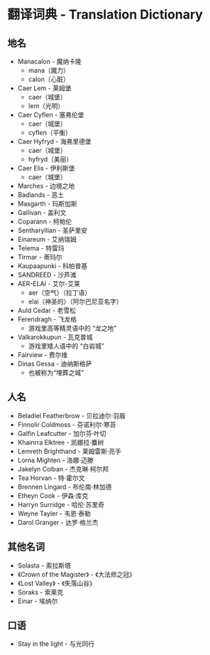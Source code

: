 # 翻译词典 - Translation Dictionary

## 地名

* Manacalon - 魔纳卡隆
    * mana（魔力）
    * calon（心脏）
* Caer Lem - 莱姆堡
    * caer（城堡）
    * lem（光明）
* Caer Cyflen - 塞弗伦堡
    * caer（城堡）
    * cyflen（平衡）
* Caer Hyfryd - 海弗里德堡
    * caer（城堡）
    * hyfryd（美丽）
* Caer Elis - 伊利斯堡
    * caer（城堡）
* Marches - 边境之地
* Badlands - 恶土
* Masgarth - 玛斯加斯
* Gallivan - 盖利文
* Coparann - 柯帕伦
* Sentharyllian - 圣萨里安
* Einareum - 艾纳瑞姆
* Telema - 特雷玛
* Tirmar - 蒂玛尔
* Kaupaapunki - 科帕普基
* SANDREED - 沙芦滩
* AER-ELAI - 艾尔-艾莱
    * aer（空气）（拉丁语）
    * elai（神圣的）（阿尔巴尼亚名字）
* Auld Cedar - 老雪松
* Ferendragh - 飞龙格
    * 游戏里高等精灵语中的 “龙之地”
* Valkarokkupun - 瓦克普城
    * 游戏里矮人语中的 “白岩城”
* Fairview - 费尔维
* Dinas Gessa - 迪纳斯格萨
    * 也被称为“埋葬之城”

## 人名

* Beladiel Featherbrow - 贝拉迪尔·羽眉
* Finnolir Coldmoss - 芬诺利尔·寒苔
* Galfin Leafcutter - 加尔芬·叶切
* Khainrra Elktree - 凯娜拉·麋树
* Lemreth Brighthand - 莱姆雷斯·亮手
* Lorna Mighten - 洛娜·迈滕
* Jakelyn Colban - 杰克琳·柯尔邦
* Tea Horvan - 特·霍尔文
* Brennen Lingard - 布伦南·林加德
* Etheyn Cook - 伊森·库克
* Harryn Surridge - 哈伦·苏里奇
* Weyne Tayler - 韦恩·泰勒
* Darol Granger - 达罗·格兰杰

## 其他名词

* Solasta - 索拉斯塔
* 《Crown of the Magister》 - 《大法师之冠》
* 《Lost Valley》 - 《失落山谷》
* Soraks - 索莱克
* Einar - 埃纳尔

## 口语

* Stay in the light - 与光同行